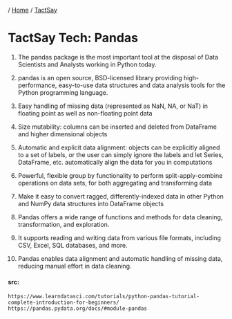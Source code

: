 / [Home](index.md) / [TactSay](tactsay.md)

# TactSay Tech: Pandas 


1. The pandas package is the most important tool at the disposal of Data Scientists and Analysts working in Python today.

2. pandas is an open source, BSD-licensed library providing high-performance, easy-to-use data structures and data analysis tools for the Python programming language.

3. Easy handling of missing data (represented as NaN, NA, or NaT) in floating point as well as non-floating point data

4. Size mutability: columns can be inserted and deleted from DataFrame and higher dimensional objects

5. Automatic and explicit data alignment: objects can be explicitly aligned to a set of labels, or the user can simply ignore the labels and let Series, DataFrame, etc. automatically align the data for you in computations

6. Powerful, flexible group by functionality to perform split-apply-combine operations on data sets, for both aggregating and transforming data

7. Make it easy to convert ragged, differently-indexed data in other Python and NumPy data structures into DataFrame objects

8. Pandas offers a wide range of functions and methods for data cleaning, transformation, and exploration.

9. It supports reading and writing data from various file formats, including CSV, Excel, SQL databases, and more.

10. Pandas enables data alignment and automatic handling of missing data, reducing manual effort in data cleaning.


#### src:
```
https://www.learndatasci.com/tutorials/python-pandas-tutorial-complete-introduction-for-beginners/
https://pandas.pydata.org/docs/#module-pandas
```